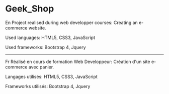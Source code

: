 # Geek_Shop
En
Project realised during web developper courses: Creating an e-commerce website.

Used languages:
HTML5, CSS3, JavaScript

Used frameworks:
Bootstrap 4, Jquery

----------------------------------------------------------------------------------------

Fr
Réalisé en cours de formation Web Developpeur: Création d'un site e-commerce avec panier.

Langages utilisés: 
HTML5, CSS3, JavaScript

Frameworks utilisés:
Bootstrap 4, Jquery
